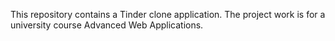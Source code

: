 This repository contains a Tinder clone application. The project work is for a university course Advanced Web Applications. 
